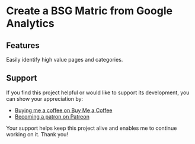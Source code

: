 # Create a BSG Matric from Google Analytics

## Features

Easily identify high value pages and categories. 

## Support

If you find this project helpful or would like to support its development, you can show your appreciation by:

- [Buying me a coffee on Buy Me a Coffee](https://www.buymeacoffee.com/leefootseo)
- [Becoming a patron on Patreon](https://www.patreon.com/leefootseo)

Your support helps keep this project alive and enables me to continue working on it. Thank you!